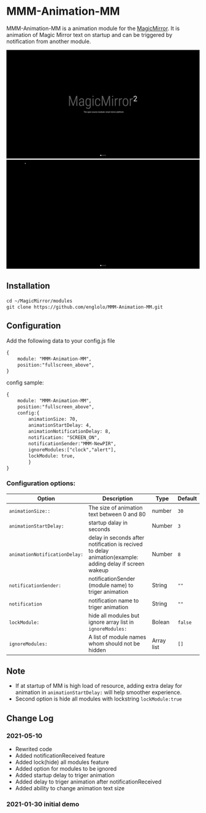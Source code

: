 # MMM-Animation-MM
MMM-Animation-MM is a animation module for the [MagicMirror](https://github.com/MichMich/MagicMirror).
It is animation of Magic Mirror text on startup and can be triggered by notification from another module.

![MagicMirror Demopng](Capture.PNG)
![MagicMirror Demo gif](MagicMirror.gif)
## Installation
```
cd ~/MagicMirror/modules
git clone https://github.com/englolo/MMM-Animation-MM.git
```
## Configuration


Add the following data to your config.js file
```
{
	module: "MMM-Animation-MM",
	position:"fullscreen_above",
}
```	
 config sample:
```
{
	module: "MMM-Animation-MM",
	position:"fullscreen_above",
	config:{
		animationSize: 70,
		animationStartDelay: 4,              
		animationNotificationDelay: 8,        
		notification: "SCREEN_ON",             
		notificationSender:"MMM-NewPIR",      
		ignoreModules:["clock","alert"],        
		lockModule: true,                     
		}	
}		
```
### Configuration options:

| Option | Description | Type| Default |
|--------|---|---|---|
|```animationSize::```| The size of animation text between  0 and 80|number|```30```|
|```animationStartDelay:```| startup dalay in seconds| Number|```3```|
|```animationNotificationDelay:```|delay in seconds after notification is recived to delay animation(example: adding delay if screen wakeup| Number|```8```|
|```notificationSender:```| notificationSender (module name) to triger animation| String|```""```|
|```notification```| notification name to triger animation| String|```""```|
|```lockModule:```| hide all modules but ignore array list in ```ignoreModules:```| Bolean|```false```|
|```ignoreModules:```| A list of module names whom should not be hidden| Array list|```[]```|

## Note

- If at startup of MM is high load of resource, adding extra delay for animation in ```animationStartDelay:``` will help smoother experience.
- Second option is hide all modules with lockstring  ```lockModule:true```

## Change Log

### 2021-05-10 
- Rewrited code
- Added notificationReceived feature
- Added lock(hide) all modules feature 
- Added option for modules to be ignored 
- Added startup delay to triger animation
- Added delay to triger animation after notificationReceived 
- Added ability to change animation text size 
### 2021-01-30 initial demo
